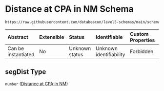 # Distance at CPA in NM Schema

```txt
https://raw.githubusercontent.com/databeacon/level5-schemas/main/schemas/streaming/blender/pcd.schema.json#/properties/segDist
```



| Abstract            | Extensible | Status         | Identifiable            | Custom Properties | Additional Properties | Access Restrictions | Defined In                                                                              |
| :------------------ | :--------- | :------------- | :---------------------- | :---------------- | :-------------------- | :------------------ | :-------------------------------------------------------------------------------------- |
| Can be instantiated | No         | Unknown status | Unknown identifiability | Forbidden         | Allowed               | none                | [pcd.schema.json\*](../../out/streaming/blender/pcd.schema.json "open original schema") |

## segDist Type

`number` ([Distance at CPA in NM](pcd-properties-distance-at-cpa-in-nm.md))
